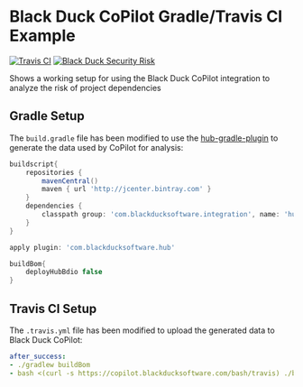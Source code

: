 # Black Duck CoPilot Gradle/Travis CI Example

[![Travis CI](https://travis-ci.org/BlackDuckCoPilot/example-gradle-travis.svg?branch=master)](https://travis-ci.org/BlackDuckCoPilot/example-gradle-travis) [![Black Duck Security Risk](https://copilot.blackducksoftware.com/github/groups/BlackDuckCoPilot/locations/example-gradle-travis/public/results/branches/master/badge-risk.svg)](https://copilot.blackducksoftware.com/github/groups/BlackDuckCoPilot/locations/example-gradle-travis/public/results/branches/master)

Shows a working setup for using the Black Duck CoPilot integration to analyze the risk of project dependencies

## Gradle Setup

The `build.gradle` file has been modified to use the [hub-gradle-plugin](https://github.com/blackducksoftware/hub-gradle-plugin) to generate the data used by CoPilot for analysis:

```groovy
buildscript{
	repositories {
		mavenCentral()
		maven { url 'http://jcenter.bintray.com' }
	}
	dependencies {
		classpath group: 'com.blackducksoftware.integration', name: 'hub-gradle-plugin', version: '4.0.0'
	}
}

apply plugin: 'com.blackducksoftware.hub'

buildBom{
	deployHubBdio false
}
```

## Travis CI Setup

The `.travis.yml` file has been modified to upload the generated data to Black Duck CoPilot:


```yaml
after_success:
- ./gradlew buildBom
- bash <(curl -s https://copilot.blackducksoftware.com/bash/travis) ./build/blackduck/*_bdio.jsonld
```
